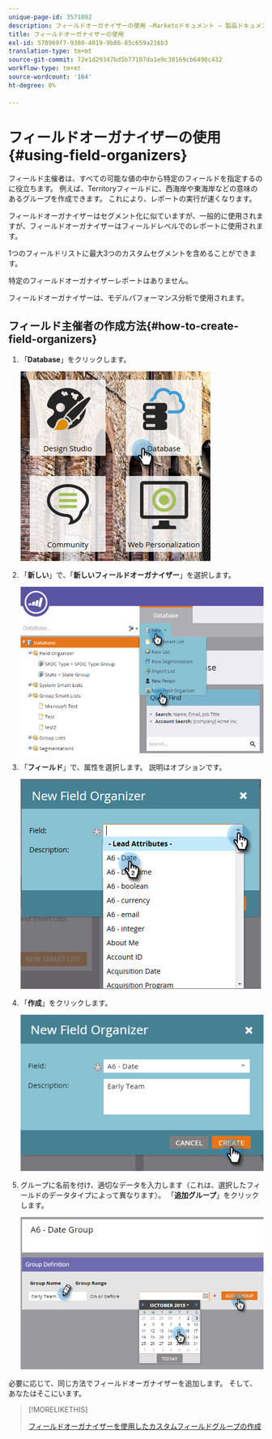 ```yaml
---
unique-page-id: 3571892
description: フィールドオーガナイザーの使用 —Marketoドキュメント — 製品ドキュメント
title: フィールドオーガナイザーの使用
exl-id: 578969f7-9380-4019-9b86-85c659a216b3
translation-type: tm+mt
source-git-commit: 72e1d29347bd5b77107da1e9c30169cb6490c432
workflow-type: tm+mt
source-wordcount: '164'
ht-degree: 0%

---
```


# フィールドオーガナイザーの使用{#using-field-organizers}

フィールド主催者は、すべての可能な値の中から特定のフィールドを指定するのに役立ちます。 例えば、Territoryフィールドに、西海岸や東海岸などの意味のあるグループを作成できます。 これにより、レポートの実行が速くなります。

フィールドオーガナイザーはセグメント化に似ていますが、一般的に使用されますが、フィールドオーガナイザーはフィールドレベルでのレポートに使用されます。

1つのフィールドリストに最大3つのカスタムセグメントを含めることができます。

特定のフィールドオーガナイザーレポートはありません。

フィールドオーガナイザーは、モデルパフォーマンス分析で使用されます。

## フィールド主催者の作成方法{#how-to-create-field-organizers}

1. 「**Database**」をクリックします。

   ![](assets/db.png)

1. 「**新しい**」で、「**新しいフィールドオーガナイザー**」を選択します。

   ![](assets/two-1.png)

1. 「**フィールド**」で、属性を選択します。 説明はオプションです。

   ![](assets/three-1.png)

1. 「**作成**」をクリックします。

   ![](assets/image2015-9-3-16-3a36-3a31.png)

1. グループに名前を付け、適切なデータを入力します（これは、選択したフィールドのデータタイプによって異なります）。 「**追加グループ**」をクリックします。

   ![](assets/image2015-9-3-16-3a40-3a45.png)

必要に応じて、同じ方法でフィールドオーガナイザーを追加します。 そして、あなたはそこにいます。

>[!MORELIKETHIS]
>
>[フィールドオーガナイザーを使用したカスタムフィールドグループの作成](/help/marketo/product-docs/reporting/revenue-cycle-analytics/revenue-tools/field-organizers/create-custom-field-groups-using-the-field-organizer.md)
